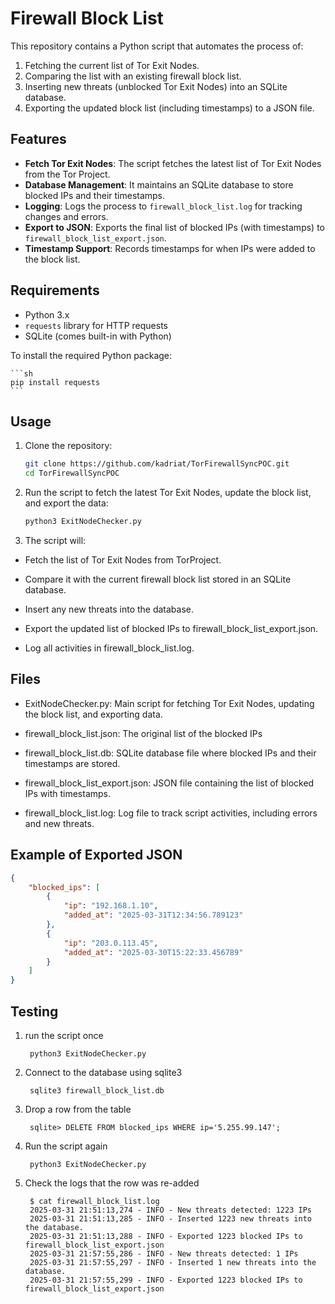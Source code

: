 # Firewall Block List

This repository contains a Python script that automates the process of:

1. Fetching the current list of Tor Exit Nodes.
2. Comparing the list with an existing firewall block list.
3. Inserting new threats (unblocked Tor Exit Nodes) into an SQLite database.
4. Exporting the updated block list (including timestamps) to a JSON file.

## Features

- **Fetch Tor Exit Nodes**: The script fetches the latest list of Tor Exit Nodes from the Tor Project.
- **Database Management**: It maintains an SQLite database to store blocked IPs and their timestamps.
- **Logging**: Logs the process to `firewall_block_list.log` for tracking changes and errors.
- **Export to JSON**: Exports the final list of blocked IPs (with timestamps) to `firewall_block_list_export.json`.
- **Timestamp Support**: Records timestamps for when IPs were added to the block list.

## Requirements

- Python 3.x
- `requests` library for HTTP requests
- SQLite (comes built-in with Python)

To install the required Python package:

    ```sh
    pip install requests
    ```

## Usage

1. Clone the repository:

    ```sh
    git clone https://github.com/kadriat/TorFirewallSyncPOC.git
    cd TorFirewallSyncPOC
    ```

2. Run the script to fetch the latest Tor Exit Nodes, update the block list, and export the data:

    ```sh
    python3 ExitNodeChecker.py
    ```

3. The script will:

- Fetch the list of Tor Exit Nodes from TorProject.

- Compare it with the current firewall block list stored in an SQLite database.

- Insert any new threats into the database.

- Export the updated list of blocked IPs to firewall_block_list_export.json.

- Log all activities in firewall_block_list.log.

## Files

- ExitNodeChecker.py: Main script for fetching Tor Exit Nodes, updating the block list, and exporting data.

- firewall_block_list.json: The original list of the blocked IPs

- firewall_block_list.db: SQLite database file where blocked IPs and their timestamps are stored.

- firewall_block_list_export.json: JSON file containing the list of blocked IPs with timestamps.

- firewall_block_list.log: Log file to track script activities, including errors and new threats.

## Example of Exported JSON

```json
{
    "blocked_ips": [
        {
            "ip": "192.168.1.10",
            "added_at": "2025-03-31T12:34:56.789123"
        },
        {
            "ip": "203.0.113.45",
            "added_at": "2025-03-30T15:22:33.456789"
        }
    ]
}
```


## Testing

1. run the script once

        python3 ExitNodeChecker.py

2. Connect to the database using sqlite3

        sqlite3 firewall_block_list.db

3. Drop a row from the table

        sqlite> DELETE FROM blocked_ips WHERE ip='5.255.99.147';

4. Run the script again

        python3 ExitNodeChecker.py

5. Check the logs that the row was re-added

        $ cat firewall_block_list.log
        2025-03-31 21:51:13,274 - INFO - New threats detected: 1223 IPs
        2025-03-31 21:51:13,285 - INFO - Inserted 1223 new threats into the database.
        2025-03-31 21:51:13,288 - INFO - Exported 1223 blocked IPs to firewall_block_list_export.json
        2025-03-31 21:57:55,286 - INFO - New threats detected: 1 IPs
        2025-03-31 21:57:55,297 - INFO - Inserted 1 new threats into the database.
        2025-03-31 21:57:55,299 - INFO - Exported 1223 blocked IPs to firewall_block_list_export.json
